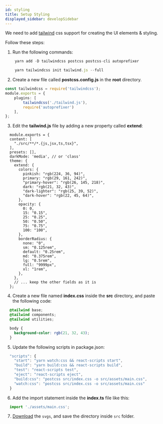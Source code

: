 ```yaml
---
id: styling
title: Setup Styling
displayed_sidebar: developSidebar
---
```


We need to add [tailwind](https://tailwindcss.com/docs/guides/create-react-app) css support for creating the UI elements & styling.

Follow these steps:

1. Run the following commands:

   ```ts
    yarn add -D tailwindcss postcss postcss-cli autoprefixer
   ```  

   ```ts
    yarn tailwindcss init tailwind.js --full
   ```

2. Create a new file called **postcss.config.js** in the **root** directory.

  ```ts
  const tailwindcss = require('tailwindcss');
  module.exports = {
      plugins: [
          tailwindcss('./tailwind.js'),
          require('autoprefixer')
      ],
  };
  ```

3. Edit the **tailwind.js** file by adding a new property called **extend**:

  ```tsx
    module.exports = {
    content: [
      "./src/**/*.{js,jsx,ts,tsx}",
    ],
    presets: [],
    darkMode: 'media', // or 'class'
    theme: {
      extend: {
        colors: {
          pinkish: "rgb(224, 36, 94)",
          primary: "rgb(29, 161, 242)",
          "primary-hover": "rgb(26, 145, 218)",
          dark: "rgb(21, 32, 43)",
          "dark-lighter": "rgb(25, 39, 52)",
          "dark-hover": "rgb(22, 45, 64)",
        },
        opacity: {
          0: 0,
          15: "0.15",
          25: "0.25",
          50: "0.50",
          75: "0.75",
          100: "100",
        },
        borderRadius: {
          none: "0",
          sm: "0.125rem",
          default: "0.25rem",
          md: "0.375rem",
          lg: "0.5rem",
          full: "9999px",
          xl: "1rem",
        },
      },
      // ... keep the other fields as it is
    };
  ```

4. Create a new file named **index.css** inside the **src** directory, and paste the following code:  

  ```css
    @tailwind base;
    @tailwind components;
    @tailwind utilities;

    body {
      background-color: rgb(21, 32, 43);
    }
  ```

5. Update the following scripts in package.json:

  ```ts
    "scripts": {
      "start": "yarn watch:css && react-scripts start",
      "build": "yarn build:css && react-scripts build",
      "test": "react-scripts test",
      "eject": "react-scripts eject",
      "build:css": "postcss src/index.css -o src/assets/main.css",
      "watch:css": "postcss src/index.css -o src/assets/main.css"
    } 
  ```

6. Add the import statement inside the **index.ts** file like this:

  ```ts
    import './assets/main.css';
  ```

7. [Download](https://drive.google.com/drive/folders/1l6t06P1aJqTCM7vi5rU6qIhwxeHc3_WR?usp=sharing) the `svgs`, and save the directory inside `src` folder.
